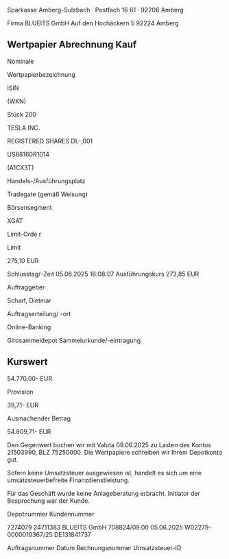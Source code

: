 <!-- image -->

Sparkasse Amberg-Sulzbach · Postfach 16 61 · 92206 Amberg

Firma BLUEITS GmbH Auf den Hochäckern 5 92224 Amberg

## Wertpapier Abrechnung Kauf

Nominale

Wertpapierbezeichnung

ISIN

(WKN)

Stück 200

TESLA INC.

REGISTERED SHARES DL-,001

US88160R1014

(A1CX3T)

Handels-/Ausführungsplatz

Tradegate (gemäß Weisung)

Börsensegment

XGAT

Limit-Orde r

Limit

275,10 EUR

Schlusstag/-Zeit 05.06.2025 16:08:07 Ausführungskurs 273,85 EUR

Auftraggeber

Scharf, Dietmar

Auftragserteilung/ -ort

Online-Banking

Girosammeldepot Sammelurkunde/-eintragung

## Kurswert

54.770,00- EUR

Provision

39,71- EUR

Ausmachender Betrag

54.809,71- EUR

Den Gegenwert buchen wir mit Valuta  09.06.2025 zu Lasten des Kontos  21503990, BLZ  75250000. Die Wertpapiere schreiben wir Ihrem Depotkonto gut.

Sofern keine Umsatzsteuer ausgewiesen ist, handelt es sich um eine umsatzsteuerbefreite Finanzdienstleistung.

Für das Geschäft wurde keine Anlageberatung erbracht. Initiator der Besprechung war der Kunde.

Depotnummer Kundennummer

7274079 24711383 BLUEITS GmbH 708824/09.00 05.06.2025 W02279-0000010367/25 DE131841737

Auftragsnummer Datum Rechnungsnummer Umsatzsteuer-ID